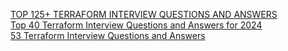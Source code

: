 [TOP 125+ TERRAFORM INTERVIEW QUESTIONS AND ANSWERS](https://questionsgems.com/terraform-interview-questions/)  
[Top 40 Terraform Interview Questions and Answers for 2024](https://www.simplilearn.com/terraform-interview-questions-and-answers-article)  
[53 Terraform Interview Questions and Answers](https://zerotomastery.io/blog/terraform-interview-questions/)
